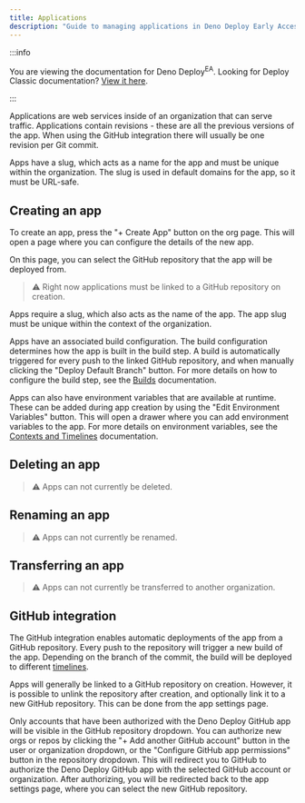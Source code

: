 ```yaml
---
title: Applications
description: "Guide to managing applications in Deno Deploy Early Access, including app creation, configuration, GitHub integration, and deployment options."
---
```


:::info

You are viewing the documentation for Deno Deploy<sup>EA</sup>. Looking for
Deploy Classic documentation? [View it here](/deploy/).

:::

Applications are web services inside of an organization that can serve traffic.
Applications contain revisions - these are all the previous versions of the app.
When using the GitHub integration there will usually be one revision per Git
commit.

Apps have a slug, which acts as a name for the app and must be unique within the
organization. The slug is used in default domains for the app, so it must be
URL-safe.

## Creating an app

To create an app, press the "+ Create App" button on the org page. This will
open a page where you can configure the details of the new app.

On this page, you can select the GitHub repository that the app will be deployed
from.

> ⚠️ Right now applications must be linked to a GitHub repository on creation.

Apps require a slug, which also acts as the name of the app. The app slug must
be unique within the context of the organization.

Apps have an associated build configuration. The build configuration determines
how the app is built in the build step. A build is automatically triggered for
every push to the linked GitHub repository, and when manually clicking the
"Deploy Default Branch" button. For more details on how to configure the build
step, see the [Builds](/deploy/early-access/reference/builds/) documentation.

Apps can also have environment variables that are available at runtime. These
can be added during app creation by using the "Edit Environment Variables"
button. This will open a drawer where you can add environment variables to the
app. For more details on environment variables, see the
[Contexts and Timelines](/deploy/early-access/reference/timelines/)
documentation.

## Deleting an app

> ⚠️ Apps can not currently be deleted.

## Renaming an app

> ⚠️ Apps can not currently be renamed.

## Transferring an app

> ⚠️ Apps can not currently be transferred to another organization.

## GitHub integration

The GitHub integration enables automatic deployments of the app from a GitHub
repository. Every push to the repository will trigger a new build of the app.
Depending on the branch of the commit, the build will be deployed to different
[timelines](/deploy/early-access/reference/timelines/).

Apps will generally be linked to a GitHub repository on creation. However, it is
possible to unlink the repository after creation, and optionally link it to a
new GitHub repository. This can be done from the app settings page.

Only accounts that have been authorized with the Deno Deploy GitHub app will be
visible in the GitHub repository dropdown. You can authorize new orgs or repos
by clicking the "+ Add another GitHub account" button in the user or
organization dropdown, or the "Configure GitHub app permissions" button in the
repository dropdown. This will redirect you to GitHub to authorize the Deno
Deploy GitHub app with the selected GitHub account or organization. After
authorizing, you will be redirected back to the app settings page, where you can
select the new GitHub repository.

